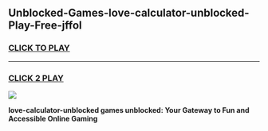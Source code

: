 
## Unblocked-Games-love-calculator-unblocked-Play-Free-jffol
<h3>
<a href="https://premium76.site?title=love-calculator-unblocked&ref=10A">CLICK TO PLAY</a></h3>
<hr>

<h3>
<a href="https://premium76.site?title=love-calculator-unblocked&ref=10A">CLICK 2 PLAY</a>
  
</h3>

<a href="https://premium76.site?title=love-calculator-unblocked&ref=10A"><img src="https://clearcache.store/games.png"></a>


**love-calculator-unblocked games unblocked: Your Gateway to Fun and Accessible Online Gaming**
